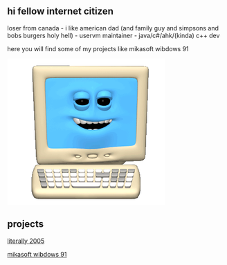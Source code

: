 ## hi fellow internet citizen

loser from canada - i like american dad (and family guy and simpsons and bobs burgers holy hell) - uservm maintainer - java/c#/ahk/(kinda) c++ dev

here you will find some of my projects like mikasoft wibdows 91

<img src="/Computer.gif">

## projects

<a href="/2005">literally 2005</a>

<a href="/wibdows91">mikasoft wibdows 91</a>
